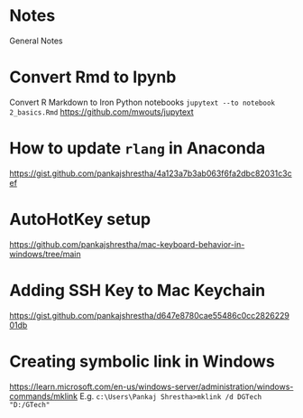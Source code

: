 # Notes
General Notes

# Convert Rmd to Ipynb
Convert R Markdown to Iron Python notebooks
`jupytext --to notebook 2_basics.Rmd` 
https://github.com/mwouts/jupytext

# How to update `rlang` in Anaconda
https://gist.github.com/pankajshrestha/4a123a7b3ab063f6fa2dbc82031c3cef

# AutoHotKey setup
https://github.com/pankajshrestha/mac-keyboard-behavior-in-windows/tree/main

# Adding SSH Key to Mac Keychain
https://gist.github.com/pankajshrestha/d647e8780cae55486c0cc282622901db

# Creating symbolic link in Windows
https://learn.microsoft.com/en-us/windows-server/administration/windows-commands/mklink
E.g. `c:\Users\Pankaj Shrestha>mklink /d DGTech "D:/GTech"`
